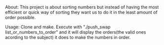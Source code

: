 About: 
This project is about sorting numbers but instead of having the most efficient or quick way of sorting they want us to do it in the least amount of order possible.

Usage:
Clone and make. 
Execute with "./push_swap list_or_numbers_to_order" and it will display the orders(the valid ones acording to the subject) it does to make the numbers in order.
